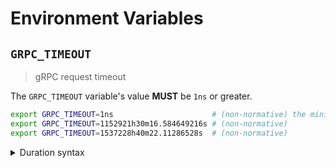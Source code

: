 # Environment Variables

## `GRPC_TIMEOUT`

> gRPC request timeout

The `GRPC_TIMEOUT` variable's value **MUST** be `1ns` or greater.

```bash
export GRPC_TIMEOUT=1ns                      # (non-normative) the minimum accepted value
export GRPC_TIMEOUT=1152921h30m16.584649216s # (non-normative)
export GRPC_TIMEOUT=1537228h40m22.11286528s  # (non-normative)
```

<details>
<summary>Duration syntax</summary>

Durations are specified as a sequence of decimal numbers, each with an optional
fraction and a unit suffix, such as `300ms`, `-1.5h` or `2h45m`. Supported time
units are `ns`, `us` (or `µs`), `ms`, `s`, `m`, `h`.

</details>
